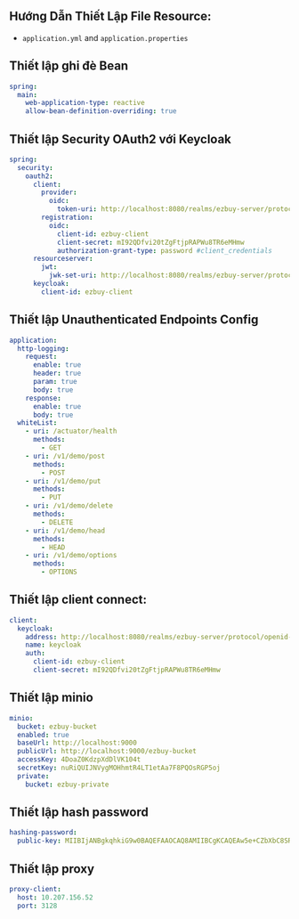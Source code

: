 ## Hướng Dẫn Thiết Lập File Resource:

- `application.yml` and `application.properties`

## Thiết lập ghi đè Bean
```yml
spring:
  main:
    web-application-type: reactive
    allow-bean-definition-overriding: true
```

## Thiết lập Security OAuth2 với Keycloak

```yml
spring:
  security:
    oauth2:
      client:
        provider:
          oidc:
            token-uri: http://localhost:8080/realms/ezbuy-server/protocol/openid-connect/token
        registration:
          oidc:
            client-id: ezbuy-client
            client-secret: mI92QDfvi20tZgFtjpRAPWu8TR6eMHmw
            authorization-grant-type: password #client_credentials
      resourceserver:
        jwt:
          jwk-set-uri: http://localhost:8080/realms/ezbuy-server/protocol/openid-connect/certs
      keycloak:
        client-id: ezbuy-client
```

## Thiết lập Unauthenticated Endpoints Config

```yml
application:
  http-logging:
    request:
      enable: true
      header: true
      param: true
      body: true
    response:
      enable: true
      body: true
  whiteList:
    - uri: /actuator/health
      methods:
        - GET
    - uri: /v1/demo/post
      methods:
        - POST
    - uri: /v1/demo/put
      methods:
        - PUT
    - uri: /v1/demo/delete
      methods:
        - DELETE
    - uri: /v1/demo/head
      methods:
        - HEAD
    - uri: /v1/demo/options
      methods:
        - OPTIONS
```

## Thiết lập client connect:

```yml
client:
  keycloak:
    address: http://localhost:8080/realms/ezbuy-server/protocol/openid-connect
    name: keycloak
    auth:
      client-id: ezbuy-client
      client-secret: mI92QDfvi20tZgFtjpRAPWu8TR6eMHmw
```

## Thiết lập minio

```yml
minio:
  bucket: ezbuy-bucket
  enabled: true
  baseUrl: http://localhost:9000
  publicUrl: http://localhost:9000/ezbuy-bucket
  accessKey: 4DoaZ0KdzpXdDlVK104t
  secretKey: nuRiQUIJNVygMOHhmtR4LT1etAa7F8PQOsRGP5oj
  private:
    bucket: ezbuy-private
```

## Thiết lập hash password
```yml
hashing-password:
  public-key: MIIBIjANBgkqhkiG9w0BAQEFAAOCAQ8AMIIBCgKCAQEAw5e+CZbXbC8SRbrp+X9O4QRrKQWRu2zJpYGmGtP3bdS6NtsVBaJz2hHwF1KeEzZTnlW/jy7NOYYR5Rp5nD1RfAJooxZxgO7BcZZKbsnBNe+KLUQrxNOgkx2ZpMs60UdzToz0IvIN5L5NFaiKq5/WwRpG4aIM8iV/ME1L/QQw0FDD7m/2PUxDlANXJl5hZgXfZ1hpo/31HXkBofJTWJ/MdTAnxR4u5y+mXYUsf9GmCmA5exPpPZZv1qT1D7AWv0CXi5Ftd2ylbD6jAtF5MC1ngO4FEGZh9uTwXQh2x8FJmc2U7KKTQMWuhbXtkANVVLMg+GPx7lTxDTwQpKmldf5UDuuzcBQIDAQAB
```

## Thiết lập proxy
```yml
proxy-client:
  host: 10.207.156.52
  port: 3128
```

